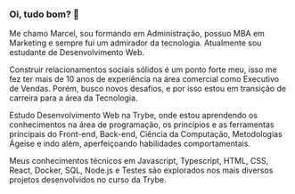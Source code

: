### Oi, tudo bom? 👋

<!--
**marcellsa/marcellsa** is a ✨ _special_ ✨ repository because its `README.md` (this file) appears on your GitHub profile.

Here are some ideas to get you started:

- 🔭 I’m currently working on ...
- 🌱 I’m currently learning ...
- 👯 I’m looking to collaborate on ...
- 🤔 I’m looking for help with ...
- 💬 Ask me about ...
- 📫 How to reach me: ...
- 😄 Pronouns: ...
- ⚡ Fun fact: ...
-->
Me chamo Marcel, sou formando em Administração, possuo MBA em Marketing e sempre fui um admirador da tecnologia. Atualmente sou estudante de Desenvolvimento Web.

Construir relacionamentos sociais sólidos é um ponto forte meu, isso me fez ter mais de 10 anos de experiência na área comercial como Executivo de Vendas. Porém, busco novos desafios, e por isso estou em transição de carreira para a área da Tecnologia.

Estudo Desenvolvimento Web na Trybe, onde estou aprendendo os conhecimentos na área de programação, os princípios e as ferramentas principais do Front-end, Back-end, Ciência da Computação, Metodologias Ágeise e indo além, aperfeiçoando habilidades comportamentais.

Meus conhecimentos técnicos em Javascript, Typescript, HTML, CSS, React, Docker, SQL, Node.js e Testes são explorados nos mais diversos projetos desenvolvidos no curso da Trybe.
